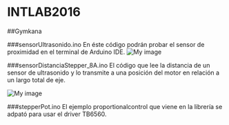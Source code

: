 # INTLAB2016
##Gymkana

###sensorUltrasonido.ino
En éste código podrán probar el sensor de proximidad en el terminal de Arduino IDE.
![My image](https://github.com/pedroil/INTLAB2016/blob/master/img/HC-SR04.png)

###sensorDistanciaStepper_8A.ino
El código que lee la distancia de un sensor de ultrasonido y lo transmite a una posición del motor en relación a un largo total de eje.

![My image](https://github.com/pedroil/INTLAB2016/blob/master/img/sensorDIstanciaStepper.png)

###stepperPot.ino
El ejemplo proportionalcontrol que viene en la librería se adpató para usar el driver TB6560.




